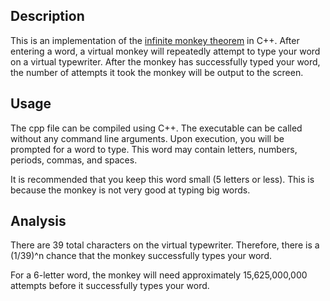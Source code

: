 ## Description

This is an implementation of the [infinite monkey theorem](https://en.wikipedia.org/wiki/Infinite_monkey_theorem) in C++. After entering a word, a virtual monkey will repeatedly attempt to type your word on a virtual typewriter. After the monkey has successfully typed your word, the number of attempts it took the monkey will be output to the screen.

## Usage

The cpp file can be compiled using C++. The executable can be called without any command line arguments. Upon execution, you will be prompted for a word to type. This word may contain letters, numbers, periods, commas, and spaces.

It is recommended that you keep this word small (5 letters or less). This is because the monkey is not very good at typing big words.

## Analysis

There are 39 total characters on the virtual typewriter. Therefore, there is a (1/39)^n chance that the monkey successfully types your word.

For a 6-letter word, the monkey will need approximately 15,625,000,000 attempts before it successfully types your word.
